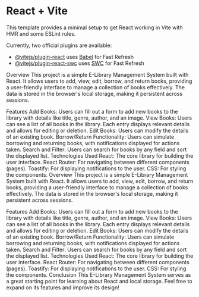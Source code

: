 # React + Vite

This template provides a minimal setup to get React working in Vite with HMR and some ESLint rules.

Currently, two official plugins are available:

- [@vitejs/plugin-react](https://github.com/vitejs/vite-plugin-react/blob/main/packages/plugin-react/README.md) uses [Babel](https://babeljs.io/) for Fast Refresh
- [@vitejs/plugin-react-swc](https://github.com/vitejs/vite-plugin-react-swc) uses [SWC](https://swc.rs/) for Fast Refresh


Overview
This project is a simple E-Library Management System built with React. It allows users to add, view, edit, borrow, and return books, providing a user-friendly interface to manage a collection of books effectively. The data is stored in the browser's local storage, making it persistent across sessions.

Features
Add Books: Users can fill out a form to add new books to the library with details like title, genre, author, and an image.
View Books: Users can see a list of all books in the library. Each entry displays relevant details and allows for editing or deletion.
Edit Books: Users can modify the details of an existing book.
Borrow/Return Functionality: Users can simulate borrowing and returning books, with notifications displayed for actions taken.
Search and Filter: Users can search for books by any field and sort the displayed list.
Technologies Used
React: The core library for building the user interface.
React Router: For navigating between different components (pages).
Toastify: For displaying notifications to the user.
CSS: For styling the components.
Overview
This project is a simple E-Library Management System built with React. It allows users to add, view, edit, borrow, and return books, providing a user-friendly interface to manage a collection of books effectively. The data is stored in the browser's local storage, making it persistent across sessions.

Features
Add Books: Users can fill out a form to add new books to the library with details like title, genre, author, and an image.
View Books: Users can see a list of all books in the library. Each entry displays relevant details and allows for editing or deletion.
Edit Books: Users can modify the details of an existing book.
Borrow/Return Functionality: Users can simulate borrowing and returning books, with notifications displayed for actions taken.
Search and Filter: Users can search for books by any field and sort the displayed list.
Technologies Used
React: The core library for building the user interface.
React Router: For navigating between different components (pages).
Toastify: For displaying notifications to the user.
CSS: For styling the components.
Conclusion
This E-Library Management System serves as a great starting point for learning about React and local storage. Feel free to expand on its features and improve its design!